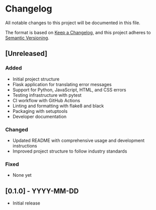 # Changelog

All notable changes to this project will be documented in this file.

The format is based on [Keep a Changelog](https://keepachangelog.com/en/1.0.0/),
and this project adheres to [Semantic Versioning](https://semver.org/spec/v2.0.0.html).

## [Unreleased]

### Added
- Initial project structure
- Flask application for translating error messages
- Support for Python, JavaScript, HTML, and CSS errors
- Testing infrastructure with pytest
- CI workflow with GitHub Actions
- Linting and formatting with flake8 and black
- Packaging with setuptools
- Developer documentation

### Changed
- Updated README with comprehensive usage and development instructions
- Improved project structure to follow industry standards

### Fixed
- None yet

## [0.1.0] - YYYY-MM-DD
- Initial release 